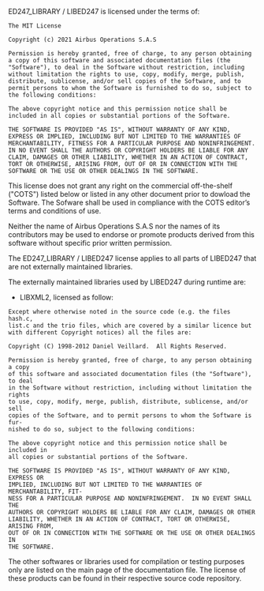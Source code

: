 ED247_LIBRARY / LIBED247 is licensed under the terms of:

```
The MIT License

Copyright (c) 2021 Airbus Operations S.A.S

Permission is hereby granted, free of charge, to any person obtaining a copy of this software and associated documentation files (the "Software"), to deal in the Software without restriction, including without limitation the rights to use, copy, modify, merge, publish, distribute, sublicense, and/or sell copies of the Software, and to permit persons to whom the Software is furnished to do so, subject to the following conditions:

The above copyright notice and this permission notice shall be included in all copies or substantial portions of the Software.

THE SOFTWARE IS PROVIDED "AS IS", WITHOUT WARRANTY OF ANY KIND, EXPRESS OR IMPLIED, INCLUDING BUT NOT LIMITED TO THE WARRANTIES OF MERCHANTABILITY, FITNESS FOR A PARTICULAR PURPOSE AND NONINFRINGEMENT. IN NO EVENT SHALL THE AUTHORS OR COPYRIGHT HOLDERS BE LIABLE FOR ANY CLAIM, DAMAGES OR OTHER LIABILITY, WHETHER IN AN ACTION OF CONTRACT, TORT OR OTHERWISE, ARISING FROM, OUT OF OR IN CONNECTION WITH THE SOFTWARE OR THE USE OR OTHER DEALINGS IN THE SOFTWARE.
```

This license does not grant any right on the commercial off-the-shelf ("COTS") listed below or listed in any other document prior to dowload the Software. The Sofware shall be used in compliance with the COTS editor’s terms and conditions of use.

Neither the name of Airbus Operations S.A.S nor the names of its contributors may be used to endorse or promote products derived from this software without specific prior written permission.

The ED247_LIBRARY / LIBED247 license applies to all parts of LIBED247 that are not externally
maintained libraries.

The externally maintained libraries used by LIBED247 during runtime are:

-   LIBXML2, licensed as follow:

```
Except where otherwise noted in the source code (e.g. the files hash.c,
list.c and the trio files, which are covered by a similar licence but
with different Copyright notices) all the files are:

Copyright (C) 1998-2012 Daniel Veillard.  All Rights Reserved.

Permission is hereby granted, free of charge, to any person obtaining a copy
of this software and associated documentation files (the "Software"), to deal
in the Software without restriction, including without limitation the rights
to use, copy, modify, merge, publish, distribute, sublicense, and/or sell
copies of the Software, and to permit persons to whom the Software is fur-
nished to do so, subject to the following conditions:

The above copyright notice and this permission notice shall be included in
all copies or substantial portions of the Software.

THE SOFTWARE IS PROVIDED "AS IS", WITHOUT WARRANTY OF ANY KIND, EXPRESS OR
IMPLIED, INCLUDING BUT NOT LIMITED TO THE WARRANTIES OF MERCHANTABILITY, FIT-
NESS FOR A PARTICULAR PURPOSE AND NONINFRINGEMENT.  IN NO EVENT SHALL THE
AUTHORS OR COPYRIGHT HOLDERS BE LIABLE FOR ANY CLAIM, DAMAGES OR OTHER
LIABILITY, WHETHER IN AN ACTION OF CONTRACT, TORT OR OTHERWISE, ARISING FROM,
OUT OF OR IN CONNECTION WITH THE SOFTWARE OR THE USE OR OTHER DEALINGS IN
THE SOFTWARE.
```

The other softwares or libraries used for compilation or testing purposes only are listed on the main page of the documentation file. The license of these products can be found in their respective source code repository.
